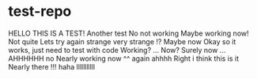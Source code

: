 # test-repo
HELLO THIS IS A TEST!
Another test
No not working
Maybe working now!
Not quite
Lets try again
strange
very strange
!?
Maybe now
Okay so it works, just need to test with code
Working?
...
Now?
Surely now
...
AHHHHHH
no
Nearly working now
^^
again
ahhhh
Right i think this is it
Nearly there
!!!
haha
lllllllllll
